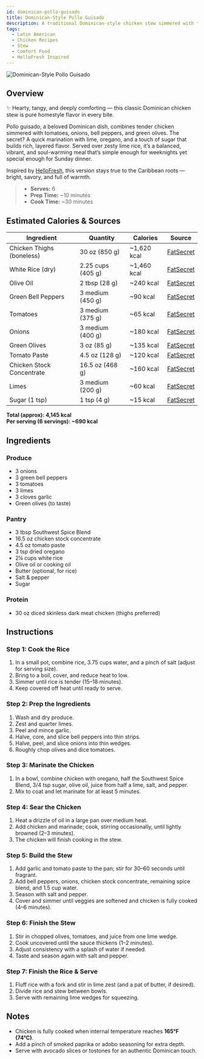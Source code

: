 ```yaml
---
id: dominican-pollo-guisado
title: Dominican-Style Pollo Guisado
description: A traditional Dominican-style chicken stew simmered with tomato, bell pepper, onions, olives, and spices — served with lime-infused white rice for a cozy, flavorful meal.
tags:
  - Latin American
  - Chicken Recipes
  - Stew
  - Comfort Food
  - HelloFresh Inspired
---
```


![Dominican-Style Pollo Guisado](/img/hispanic/dominican_pollo_guisado/cover.png)

## Overview

✨ Hearty, tangy, and deeply comforting — this classic Dominican chicken stew is pure homestyle flavor in every bite.

Pollo guisado, a beloved Dominican dish, combines tender chicken simmered with tomatoes, onions, bell peppers, and green olives. The secret? A quick marination with lime, oregano, and a touch of sugar that builds rich, layered flavor. Served over zesty lime rice, it’s a balanced, vibrant, and soul-warming meal that’s simple enough for weeknights yet special enough for Sunday dinner.

Inspired by [HelloFresh], this version stays true to the Caribbean roots — bright, savory, and full of warmth.

> - **Serves:** 6
> - **Prep Time:** ~10 minutes
> - **Cook Time:** ~30 minutes

## Estimated Calories & Sources

| **Ingredient**            | **Quantity**      | **Calories** | **Source**                                                                                    |
| ------------------------- | ----------------- | ------------ | --------------------------------------------------------------------------------------------- |
| Chicken Thighs (boneless) | 30 oz (850 g)     | ~1,620 kcal  | [FatSecret](https://www.fatsecret.com/calories-nutrition/usda/chicken-thigh-meat-only-cooked) |
| White Rice (dry)          | 2.25 cups (405 g) | ~1,460 kcal  | [FatSecret](https://www.fatsecret.com/calories-nutrition/usda/white-rice-long-grain-raw)      |
| Olive Oil                 | 2 tbsp (28 g)     | ~240 kcal    | [FatSecret](https://www.fatsecret.com/calories-nutrition/generic/olive-oil)                   |
| Green Bell Peppers        | 3 medium (450 g)  | ~90 kcal     | [FatSecret](https://www.fatsecret.com/calories-nutrition/usda/peppers-sweet-green-raw)        |
| Tomatoes                  | 3 medium (375 g)  | ~65 kcal     | [FatSecret](https://www.fatsecret.com/calories-nutrition/usda/tomatoes-red-ripe-raw)          |
| Onions                    | 3 medium (400 g)  | ~180 kcal    | [FatSecret](https://www.fatsecret.com/calories-nutrition/usda/onions)                         |
| Green Olives              | 3 oz (85 g)       | ~135 kcal    | [FatSecret](https://www.fatsecret.com/calories-nutrition/usda/olives-green)                   |
| Tomato Paste              | 4.5 oz (128 g)    | ~120 kcal    | [FatSecret](https://www.fatsecret.com/calories-nutrition/usda/tomato-paste)                   |
| Chicken Stock Concentrate | 16.5 oz (468 g)   | ~160 kcal    | [FatSecret](https://www.fatsecret.com/calories-nutrition/generic/chicken-broth)               |
| Limes                     | 3 medium (200 g)  | ~60 kcal     | [FatSecret](https://www.fatsecret.com/calories-nutrition/usda/limes-raw)                      |
| Sugar (1 tsp)             | 1 tsp (4 g)       | ~15 kcal     | [FatSecret](https://www.fatsecret.com/calories-nutrition/usda/sugar)                          |

**Total (approx): 4,145 kcal**  
**Per serving (6 servings): ~690 kcal**

## Ingredients

### Produce

- 3 onions
- 3 green bell peppers
- 3 tomatoes
- 3 limes
- 3 cloves garlic
- Green olives (to taste)

### Pantry

- 3 tbsp Southwest Spice Blend
- 16.5 oz chicken stock concentrate
- 4.5 oz tomato paste
- 3 tsp dried oregano
- 2¼ cups white rice
- Olive oil or cooking oil
- Butter (optional, for rice)
- Salt & pepper
- Sugar

### Protein

- 30 oz diced skinless dark meat chicken (thighs preferred)

## Instructions

### Step 1: Cook the Rice

1. In a small pot, combine rice, 3.75 cups water, and a pinch of salt (adjust for serving size).
2. Bring to a boil, cover, and reduce heat to low.
3. Simmer until rice is tender (15–18 minutes).
4. Keep covered off heat until ready to serve.

### Step 2: Prep the Ingredients

1. Wash and dry produce.
2. Zest and quarter limes.
3. Peel and mince garlic.
4. Halve, core, and slice bell peppers into thin strips.
5. Halve, peel, and slice onions into thin wedges.
6. Roughly chop olives and dice tomatoes.

### Step 3: Marinate the Chicken

1. In a bowl, combine chicken with oregano, half the Southwest Spice Blend, 3/4 tsp sugar, olive oil, juice from half a lime, salt, and pepper.
2. Mix to coat and let marinate for at least 5 minutes.

### Step 4: Sear the Chicken

1. Heat a drizzle of oil in a large pan over medium heat.
2. Add chicken and marinade; cook, stirring occasionally, until lightly browned (2–3 minutes).
3. The chicken will finish cooking in the stew.

### Step 5: Build the Stew

1. Add garlic and tomato paste to the pan; stir for 30–60 seconds until fragrant.
2. Add bell peppers, onions, chicken stock concentrate, remaining spice blend, and 1.5 cup water.
3. Season with salt and pepper.
4. Cover and simmer until veggies are softened and chicken is fully cooked (4–6 minutes).

### Step 6: Finish the Stew

1. Stir in chopped olives, tomatoes, and juice from one lime wedge.
2. Cook uncovered until the sauce thickens (1–2 minutes).
3. Adjust consistency with a splash of water if needed.
4. Taste and season again with salt and pepper.

### Step 7: Finish the Rice & Serve

1. Fluff rice with a fork and stir in lime zest (and a pat of butter, if desired).
2. Divide rice and stew between bowls.
3. Serve with remaining lime wedges for squeezing.

## Notes

- Chicken is fully cooked when internal temperature reaches **165°F (74°C)**.
- Add a pinch of smoked paprika or adobo seasoning for extra depth.
- Serve with avocado slices or tostones for an authentic Dominican touch.

[HelloFresh]: https://www.hellofresh.com/recipes/dominican-style-pollo-guisado-68a40ffbc9c9b6c9ca76521e
